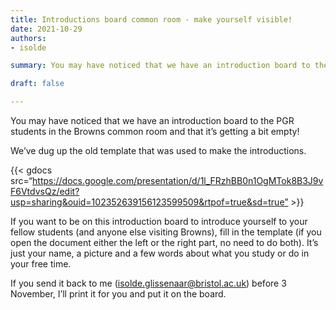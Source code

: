 ```yaml
---
title: Introductions board common room - make yourself visible!
date: 2021-10-29
authors:
- isolde

summary: You may have noticed that we have an introduction board to the PGR students in the Browns common room and that it’s getting a bit empty! 

draft: false

---
```


You may have noticed that we have an introduction board to the PGR students in the Browns common room and that it’s getting a bit empty! 

We’ve dug up the old template that was used to make the introductions.

{{< gdocs src=“https://docs.google.com/presentation/d/1l_FRzhBB0n1OgMTok8B3J9vF6VtdvsQz/edit?usp=sharing&ouid=102352639156123599509&rtpof=true&sd=true” >}}

If you want to be on this introduction board to introduce yourself to your fellow students (and anyone else visiting Browns), fill in the template (if you open the document either the left or the right part, no need to do both). 
It’s just your name, a picture and a few words about what you study or do in your free time. 

If you send it back to me (isolde.glissenaar@bristol.ac.uk) before 3 November, I’ll print it for you and put it on the board. 

